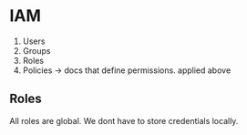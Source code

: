 # IAM

1.  Users
2.  Groups
3.  Roles
4.  Policies -> docs that define permissions. applied above

## Roles

All roles are global.
We dont have to store credentials locally.
